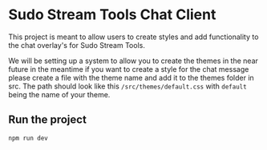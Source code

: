 # Sudo Stream Tools Chat Client

This project is meant to allow users to create styles and add functionality to the chat overlay's for Sudo Stream Tools.

We will be setting up a system to allow you to create the themes in the near future in the meantime if you want to create a style for the chat message please create a file with the theme name and add it to the themes folder in src. The path should look like this `/src/themes/default.css` with `default` being the name of your theme.

## Run the project

```bash
npm run dev
```
